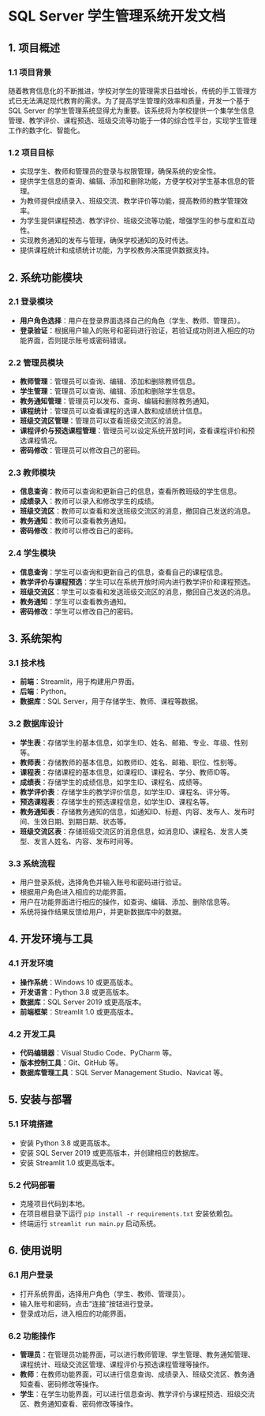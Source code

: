 # SQL Server 学生管理系统开发文档

## 1. 项目概述

### 1.1 项目背景
随着教育信息化的不断推进，学校对学生的管理需求日益增长，传统的手工管理方式已无法满足现代教育的需求。为了提高学生管理的效率和质量，开发一个基于 SQL Server 的学生管理系统显得尤为重要。该系统将为学校提供一个集学生信息管理、教学评价、课程预选、班级交流等功能于一体的综合性平台，实现学生管理工作的数字化、智能化。

### 1.2 项目目标
- 实现学生、教师和管理员的登录与权限管理，确保系统的安全性。
- 提供学生信息的查询、编辑、添加和删除功能，方便学校对学生基本信息的管理。
- 为教师提供成绩录入、班级交流、教学评价等功能，提高教师的教学管理效率。
- 为学生提供课程预选、教学评价、班级交流等功能，增强学生的参与度和互动性。
- 实现教务通知的发布与管理，确保学校通知的及时传达。
- 提供课程统计和成绩统计功能，为学校教务决策提供数据支持。

## 2. 系统功能模块

### 2.1 登录模块
- **用户角色选择**：用户在登录界面选择自己的角色（学生、教师、管理员）。
- **登录验证**：根据用户输入的账号和密码进行验证，若验证成功则进入相应的功能界面，否则提示账号或密码错误。

### 2.2 管理员模块
- **教师管理**：管理员可以查询、编辑、添加和删除教师信息。
- **学生管理**：管理员可以查询、编辑、添加和删除学生信息。
- **教务通知管理**：管理员可以发布、查询、编辑和删除教务通知。
- **课程统计**：管理员可以查看课程的选课人数和成绩统计信息。
- **班级交流区管理**：管理员可以查看班级交流区的消息。
- **课程评价与预选课程管理**：管理员可以设定系统开放时间，查看课程评价和预选课程情况。
- **密码修改**：管理员可以修改自己的密码。

### 2.3 教师模块
- **信息查询**：教师可以查询和更新自己的信息，查看所教班级的学生信息。
- **成绩录入**：教师可以录入和修改学生的成绩。
- **班级交流区**：教师可以查看和发送班级交流区的消息，撤回自己发送的消息。
- **教务通知**：教师可以查看教务通知。
- **密码修改**：教师可以修改自己的密码。

### 2.4 学生模块
- **信息查询**：学生可以查询和更新自己的信息，查看自己的课程信息。
- **教学评价与课程预选**：学生可以在系统开放时间内进行教学评价和课程预选。
- **班级交流区**：学生可以查看和发送班级交流区的消息，撤回自己发送的消息。
- **教务通知**：学生可以查看教务通知。
- **密码修改**：学生可以修改自己的密码。

## 3. 系统架构

### 3.1 技术栈
- **前端**：Streamlit，用于构建用户界面。
- **后端**：Python。
- **数据库**：SQL Server，用于存储学生、教师、课程等数据。

### 3.2 数据库设计
- **学生表**：存储学生的基本信息，如学生ID、姓名、邮箱、专业、年级、性别等。
- **教师表**：存储教师的基本信息，如教师ID、姓名、邮箱、职位、性别等。
- **课程表**：存储课程的基本信息，如课程ID、课程名、学分、教师ID等。
- **成绩表**：存储学生的成绩信息，如学生ID、课程名、成绩等。
- **教学评价表**：存储学生的教学评价信息，如学生ID、课程名、评分等。
- **预选课程表**：存储学生的预选课程信息，如学生ID、课程名等。
- **教务通知表**：存储教务通知的信息，如通知ID、标题、内容、发布人、发布时间、生效日期、到期日期、状态等。
- **班级交流区表**：存储班级交流区的消息信息，如消息ID、课程名、发言人类型、发言人姓名、内容、发布时间等。

### 3.3 系统流程
- 用户登录系统，选择角色并输入账号和密码进行验证。
- 根据用户角色进入相应的功能界面。
- 用户在功能界面进行相应的操作，如查询、编辑、添加、删除信息等。
- 系统将操作结果反馈给用户，并更新数据库中的数据。

## 4. 开发环境与工具

### 4.1 开发环境
- **操作系统**：Windows 10 或更高版本。
- **开发语言**：Python 3.8 或更高版本。
- **数据库**：SQL Server 2019 或更高版本。
- **前端框架**：Streamlit 1.0 或更高版本。

### 4.2 开发工具
- **代码编辑器**：Visual Studio Code、PyCharm 等。
- **版本控制工具**：Git、GitHub 等。
- **数据库管理工具**：SQL Server Management Studio、Navicat 等。

## 5. 安装与部署

### 5.1 环境搭建
- 安装 Python 3.8 或更高版本。
- 安装 SQL Server 2019 或更高版本，并创建相应的数据库。
- 安装 Streamlit 1.0 或更高版本。

### 5.2 代码部署
- 克隆项目代码到本地。
- 在项目根目录下运行 `pip install -r requirements.txt` 安装依赖包。
- 终端运行 `streamlit run main.py` 启动系统。

## 6. 使用说明

### 6.1 用户登录
- 打开系统界面，选择用户角色（学生、教师、管理员）。
- 输入账号和密码，点击“连接”按钮进行登录。
- 登录成功后，进入相应的功能界面。

### 6.2 功能操作
- **管理员**：在管理员功能界面，可以进行教师管理、学生管理、教务通知管理、课程统计、班级交流区管理、课程评价与预选课程管理等操作。
- **教师**：在教师功能界面，可以进行信息查询、成绩录入、班级交流区、教务通知查看、密码修改等操作。
- **学生**：在学生功能界面，可以进行信息查询、教学评价与课程预选、班级交流区、教务通知查看、密码修改等操作。